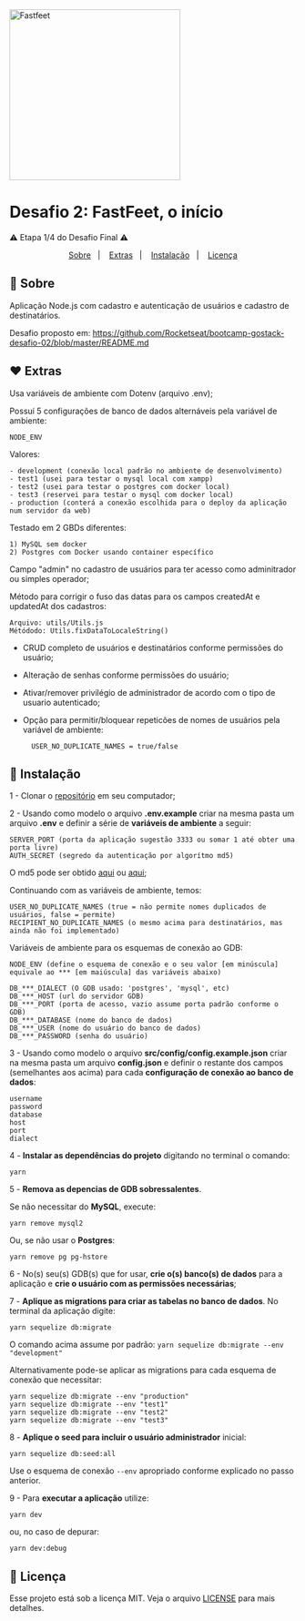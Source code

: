 <img alt="Fastfeet" title="Fastfeet" src="https://github.com/Rocketseat/bootcamp-gostack-desafio-02/raw/master/.github/logo.png" width="300px" style="max-width:100%;">

# Desafio 2: FastFeet, o início
⚠️ Etapa 1/4 do Desafio Final ⚠️


<p align="center">
  <a href="#-sobre">Sobre</a>&nbsp;&nbsp;&nbsp;|&nbsp;&nbsp;&nbsp;
  <a href="#-extras">Extras</a>&nbsp;&nbsp;&nbsp;|&nbsp;&nbsp;&nbsp;
  <a href="#-instalação">Instalação</a>&nbsp;&nbsp;&nbsp;|&nbsp;&nbsp;&nbsp;
  <a href="#memo-licença">Licença</a>
</p>


## 🚀 **Sobre**
Aplicação Node.js com cadastro e autenticação de usuários e cadastro de destinatários.

Desafio proposto em: https://github.com/Rocketseat/bootcamp-gostack-desafio-02/blob/master/README.md


## ♥ **Extras**
Usa variáveis de ambiente com Dotenv (arquivo .env);

Possuí 5 configurações de banco de dados alternáveis pela variável de ambiente:
    
    NODE_ENV
    
Valores:

    - development (conexão local padrão no ambiente de desenvolvimento)
    - test1 (usei para testar o mysql local com xampp) 
    - test2 (usei para testar o postgres com docker local)
    - test3 (reservei para testar o mysql com docker local)
    - production (conterá a conexão escolhida para o deploy da aplicação num servidor da web)

Testado em 2 GBDs diferentes:

    1) MySQL sem docker
    2) Postgres com Docker usando container específico

Campo "admin" no cadastro de usuários para ter acesso como adminitrador ou simples operador;

Método para corrigir o fuso das datas para os campos createdAt e updatedAt dos cadastros:

    Arquivo: utils/Utils.js
    Métódodo: Utils.fixDataToLocaleString()
        
- CRUD completo de usuários e destinatários conforme permissões do usuário;
- Alteração de senhas conforme permissões do usuário;
- Ativar/remover privilégio de administrador de acordo com o tipo de usuario autenticado;

- Opção para permitir/bloquear repeticões de nomes de usuários pela variável de ambiente:

        USER_NO_DUPLICATE_NAMES = true/false
        

## 🚀 **Instalação** 
1 - Clonar o <a href="https://github.com/jairpro/bootcamp-gostack-desafio-02">repositório</a> em seu computador;

2 - Usando como modelo o arquivo **.env.example** criar na mesma pasta um arquivo **.env** e definir a série de **variáveis de ambiente** a seguir:

    SERVER_PORT (porta da aplicação sugestão 3333 ou somar 1 até obter uma porta livre)
    AUTH_SECRET (segredo da autenticação por algorítmo md5)
    
 O md5 pode ser obtido <a href="https://www.md5online.org/">aqui</a> ou <a href="https://www.md5hashgenerator.com/">aqui</a>;
 
 Continuando com as variáveis de ambiente, temos:
    
    USER_NO_DUPLICATE_NAMES (true = não permite nomes duplicados de usuários, false = permite) 
    RECIPIENT_NO_DUPLICATE_NAMES (o mesmo acima para destinatários, mas ainda não foi implementado)

 Variáveis de ambiente para os esquemas de conexão ao GDB:

    NODE_ENV (define o esquema de conexão e o seu valor [em minúscula] equivale ao *** [em maiúscula] das variáveis abaixo)

    DB_***_DIALECT (O GDB usado: 'postgres', 'mysql', etc)
    DB_***_HOST (url do servidor GDB)
    DB_***_PORT (porta de acesso, vazio assume porta padrão conforme o GDB)
    DB_***_DATABASE (nome do banco de dados)
    DB_***_USER (nome do usuário do banco de dados)
    DB_***_PASSWORD (senha do usuário)

3 - Usando como modelo o arquivo **src/config/config.example.json** criar na mesma pasta um arquivo **config.json** e definir o restante dos campos (semelhantes aos acima) para cada **configuração de conexão ao banco de dados**: 
    
    username
    password
    database
    host
    port
    dialect
    
4 - **Instalar as dependências do projeto** digitando no terminal o comando:

    yarn

5 - **Remova as depencias de GDB sobressalentes**.

  Se não necessitar do **MySQL**, execute:
  
    yarn remove mysql2

  Ou, se não usar o **Postgres**:

    yarn remove pg pg-hstore

6 - No(s) seu(s) GDB(s) que for usar, **crie o(s) banco(s) de dados** para a aplicação e **crie o usuário com as permissões necessárias**;

7 - **Aplique as migrations para criar as tabelas no banco de dados**. No terminal da aplicação digite:

    yarn sequelize db:migrate

  O comando acima assume por padrão: `yarn sequelize db:migrate --env "development"`
    
  Alternativamente pode-se aplicar as migrations para cada esquema de conexão que necessitar:
    
    yarn sequelize db:migrate --env "production"
    yarn sequelize db:migrate --env "test1"
    yarn sequelize db:migrate --env "test2"
    yarn sequelize db:migrate --env "test3"

8 - **Aplique o seed para incluir o usuário administrador** inicial:

    yarn sequelize db:seed:all
    
  Use o esquema de conexão `--env` apropriado conforme explicado no passo anterior.

9 - Para **executar a aplicação** utilize:

    yarn dev

ou, no caso de depurar:

    yarn dev:debug
    
## :memo: Licença

Esse projeto está sob a licença MIT. Veja o arquivo <a href="https://github.com/jairpro/bootcamp-gostack-desafio-02/blob/master/LICENSE">LICENSE</a> para mais detalhes.

